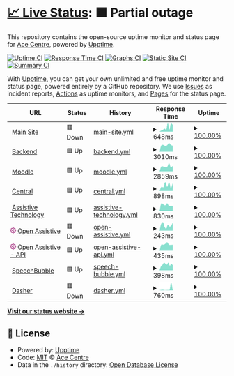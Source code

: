 # [📈 Live Status](https://acecentre.github.io/upptime): <!--live status--> **🟧 Partial outage**

This repository contains the open-source uptime monitor and status page for [Ace Centre](http://acecentre.org.uk), powered by [Upptime](https://github.com/upptime/upptime).

[![Uptime CI](https://github.com/acecentre/upptime/workflows/Uptime%20CI/badge.svg)](https://github.com/acecentre/upptime/actions?query=workflow%3A%22Uptime+CI%22)
[![Response Time CI](https://github.com/acecentre/upptime/workflows/Response%20Time%20CI/badge.svg)](https://github.com/acecentre/upptime/actions?query=workflow%3A%22Response+Time+CI%22)
[![Graphs CI](https://github.com/acecentre/upptime/workflows/Graphs%20CI/badge.svg)](https://github.com/acecentre/upptime/actions?query=workflow%3A%22Graphs+CI%22)
[![Static Site CI](https://github.com/acecentre/upptime/workflows/Static%20Site%20CI/badge.svg)](https://github.com/acecentre/upptime/actions?query=workflow%3A%22Static+Site+CI%22)
[![Summary CI](https://github.com/acecentre/upptime/workflows/Summary%20CI/badge.svg)](https://github.com/acecentre/upptime/actions?query=workflow%3A%22Summary+CI%22)

With [Upptime](https://upptime.js.org), you can get your own unlimited and free uptime monitor and status page, powered entirely by a GitHub repository. We use [Issues](https://github.com/acecentre/upptime/issues) as incident reports, [Actions](https://github.com/acecentre/upptime/actions) as uptime monitors, and [Pages](https://acecentre.github.io/upptime) for the status page.

<!--start: status pages-->
<!-- This summary is generated by Upptime (https://github.com/upptime/upptime) -->
<!-- Do not edit this manually, your changes will be overwritten -->
<!-- prettier-ignore -->
| URL | Status | History | Response Time | Uptime |
| --- | ------ | ------- | ------------- | ------ |
| <img alt="" src="https://acecentre.org.uk/favicon.ico" height="13"> [Main Site](http://acecentre.org.uk/) | 🟥 Down | [main-site.yml](https://github.com/AceCentre/upptime/commits/HEAD/history/main-site.yml) | <details><summary><img alt="Response time graph" src="./graphs/main-site/response-time-week.png" height="20"> 648ms</summary><br><a href="https://acecentre.github.io/upptime/history/main-site"><img alt="Response time 1580" src="https://img.shields.io/endpoint?url=https%3A%2F%2Fraw.githubusercontent.com%2FAceCentre%2Fupptime%2FHEAD%2Fapi%2Fmain-site%2Fresponse-time.json"></a><br><a href="https://acecentre.github.io/upptime/history/main-site"><img alt="24-hour response time 1068" src="https://img.shields.io/endpoint?url=https%3A%2F%2Fraw.githubusercontent.com%2FAceCentre%2Fupptime%2FHEAD%2Fapi%2Fmain-site%2Fresponse-time-day.json"></a><br><a href="https://acecentre.github.io/upptime/history/main-site"><img alt="7-day response time 648" src="https://img.shields.io/endpoint?url=https%3A%2F%2Fraw.githubusercontent.com%2FAceCentre%2Fupptime%2FHEAD%2Fapi%2Fmain-site%2Fresponse-time-week.json"></a><br><a href="https://acecentre.github.io/upptime/history/main-site"><img alt="30-day response time 1608" src="https://img.shields.io/endpoint?url=https%3A%2F%2Fraw.githubusercontent.com%2FAceCentre%2Fupptime%2FHEAD%2Fapi%2Fmain-site%2Fresponse-time-month.json"></a><br><a href="https://acecentre.github.io/upptime/history/main-site"><img alt="1-year response time 1580" src="https://img.shields.io/endpoint?url=https%3A%2F%2Fraw.githubusercontent.com%2FAceCentre%2Fupptime%2FHEAD%2Fapi%2Fmain-site%2Fresponse-time-year.json"></a></details> | <details><summary><a href="https://acecentre.github.io/upptime/history/main-site">100.00%</a></summary><a href="https://acecentre.github.io/upptime/history/main-site"><img alt="All-time uptime 99.90%" src="https://img.shields.io/endpoint?url=https%3A%2F%2Fraw.githubusercontent.com%2FAceCentre%2Fupptime%2FHEAD%2Fapi%2Fmain-site%2Fuptime.json"></a><br><a href="https://acecentre.github.io/upptime/history/main-site"><img alt="24-hour uptime 99.98%" src="https://img.shields.io/endpoint?url=https%3A%2F%2Fraw.githubusercontent.com%2FAceCentre%2Fupptime%2FHEAD%2Fapi%2Fmain-site%2Fuptime-day.json"></a><br><a href="https://acecentre.github.io/upptime/history/main-site"><img alt="7-day uptime 100.00%" src="https://img.shields.io/endpoint?url=https%3A%2F%2Fraw.githubusercontent.com%2FAceCentre%2Fupptime%2FHEAD%2Fapi%2Fmain-site%2Fuptime-week.json"></a><br><a href="https://acecentre.github.io/upptime/history/main-site"><img alt="30-day uptime 100.00%" src="https://img.shields.io/endpoint?url=https%3A%2F%2Fraw.githubusercontent.com%2FAceCentre%2Fupptime%2FHEAD%2Fapi%2Fmain-site%2Fuptime-month.json"></a><br><a href="https://acecentre.github.io/upptime/history/main-site"><img alt="1-year uptime 99.90%" src="https://img.shields.io/endpoint?url=https%3A%2F%2Fraw.githubusercontent.com%2FAceCentre%2Fupptime%2FHEAD%2Fapi%2Fmain-site%2Fuptime-year.json"></a></details>
| <img alt="" src="https://backend.acecentre.org.uk/favicon.ico" height="13"> [Backend](https://backend.acecentre.org.uk/) | 🟩 Up | [backend.yml](https://github.com/AceCentre/upptime/commits/HEAD/history/backend.yml) | <details><summary><img alt="Response time graph" src="./graphs/backend/response-time-week.png" height="20"> 3010ms</summary><br><a href="https://acecentre.github.io/upptime/history/backend"><img alt="Response time 3113" src="https://img.shields.io/endpoint?url=https%3A%2F%2Fraw.githubusercontent.com%2FAceCentre%2Fupptime%2FHEAD%2Fapi%2Fbackend%2Fresponse-time.json"></a><br><a href="https://acecentre.github.io/upptime/history/backend"><img alt="24-hour response time 2686" src="https://img.shields.io/endpoint?url=https%3A%2F%2Fraw.githubusercontent.com%2FAceCentre%2Fupptime%2FHEAD%2Fapi%2Fbackend%2Fresponse-time-day.json"></a><br><a href="https://acecentre.github.io/upptime/history/backend"><img alt="7-day response time 3010" src="https://img.shields.io/endpoint?url=https%3A%2F%2Fraw.githubusercontent.com%2FAceCentre%2Fupptime%2FHEAD%2Fapi%2Fbackend%2Fresponse-time-week.json"></a><br><a href="https://acecentre.github.io/upptime/history/backend"><img alt="30-day response time 3476" src="https://img.shields.io/endpoint?url=https%3A%2F%2Fraw.githubusercontent.com%2FAceCentre%2Fupptime%2FHEAD%2Fapi%2Fbackend%2Fresponse-time-month.json"></a><br><a href="https://acecentre.github.io/upptime/history/backend"><img alt="1-year response time 3113" src="https://img.shields.io/endpoint?url=https%3A%2F%2Fraw.githubusercontent.com%2FAceCentre%2Fupptime%2FHEAD%2Fapi%2Fbackend%2Fresponse-time-year.json"></a></details> | <details><summary><a href="https://acecentre.github.io/upptime/history/backend">100.00%</a></summary><a href="https://acecentre.github.io/upptime/history/backend"><img alt="All-time uptime 99.97%" src="https://img.shields.io/endpoint?url=https%3A%2F%2Fraw.githubusercontent.com%2FAceCentre%2Fupptime%2FHEAD%2Fapi%2Fbackend%2Fuptime.json"></a><br><a href="https://acecentre.github.io/upptime/history/backend"><img alt="24-hour uptime 100.00%" src="https://img.shields.io/endpoint?url=https%3A%2F%2Fraw.githubusercontent.com%2FAceCentre%2Fupptime%2FHEAD%2Fapi%2Fbackend%2Fuptime-day.json"></a><br><a href="https://acecentre.github.io/upptime/history/backend"><img alt="7-day uptime 100.00%" src="https://img.shields.io/endpoint?url=https%3A%2F%2Fraw.githubusercontent.com%2FAceCentre%2Fupptime%2FHEAD%2Fapi%2Fbackend%2Fuptime-week.json"></a><br><a href="https://acecentre.github.io/upptime/history/backend"><img alt="30-day uptime 100.00%" src="https://img.shields.io/endpoint?url=https%3A%2F%2Fraw.githubusercontent.com%2FAceCentre%2Fupptime%2FHEAD%2Fapi%2Fbackend%2Fuptime-month.json"></a><br><a href="https://acecentre.github.io/upptime/history/backend"><img alt="1-year uptime 99.97%" src="https://img.shields.io/endpoint?url=https%3A%2F%2Fraw.githubusercontent.com%2FAceCentre%2Fupptime%2FHEAD%2Fapi%2Fbackend%2Fuptime-year.json"></a></details>
| <img alt="" src="https://learning.acecentre.org.uk/theme/image.php/super/theme/1650864752/favicon" height="13"> [Moodle](https://learning.acecentre.org.uk/) | 🟩 Up | [moodle.yml](https://github.com/AceCentre/upptime/commits/HEAD/history/moodle.yml) | <details><summary><img alt="Response time graph" src="./graphs/moodle/response-time-week.png" height="20"> 2859ms</summary><br><a href="https://acecentre.github.io/upptime/history/moodle"><img alt="Response time 3369" src="https://img.shields.io/endpoint?url=https%3A%2F%2Fraw.githubusercontent.com%2FAceCentre%2Fupptime%2FHEAD%2Fapi%2Fmoodle%2Fresponse-time.json"></a><br><a href="https://acecentre.github.io/upptime/history/moodle"><img alt="24-hour response time 3015" src="https://img.shields.io/endpoint?url=https%3A%2F%2Fraw.githubusercontent.com%2FAceCentre%2Fupptime%2FHEAD%2Fapi%2Fmoodle%2Fresponse-time-day.json"></a><br><a href="https://acecentre.github.io/upptime/history/moodle"><img alt="7-day response time 2859" src="https://img.shields.io/endpoint?url=https%3A%2F%2Fraw.githubusercontent.com%2FAceCentre%2Fupptime%2FHEAD%2Fapi%2Fmoodle%2Fresponse-time-week.json"></a><br><a href="https://acecentre.github.io/upptime/history/moodle"><img alt="30-day response time 3429" src="https://img.shields.io/endpoint?url=https%3A%2F%2Fraw.githubusercontent.com%2FAceCentre%2Fupptime%2FHEAD%2Fapi%2Fmoodle%2Fresponse-time-month.json"></a><br><a href="https://acecentre.github.io/upptime/history/moodle"><img alt="1-year response time 3369" src="https://img.shields.io/endpoint?url=https%3A%2F%2Fraw.githubusercontent.com%2FAceCentre%2Fupptime%2FHEAD%2Fapi%2Fmoodle%2Fresponse-time-year.json"></a></details> | <details><summary><a href="https://acecentre.github.io/upptime/history/moodle">100.00%</a></summary><a href="https://acecentre.github.io/upptime/history/moodle"><img alt="All-time uptime 99.89%" src="https://img.shields.io/endpoint?url=https%3A%2F%2Fraw.githubusercontent.com%2FAceCentre%2Fupptime%2FHEAD%2Fapi%2Fmoodle%2Fuptime.json"></a><br><a href="https://acecentre.github.io/upptime/history/moodle"><img alt="24-hour uptime 100.00%" src="https://img.shields.io/endpoint?url=https%3A%2F%2Fraw.githubusercontent.com%2FAceCentre%2Fupptime%2FHEAD%2Fapi%2Fmoodle%2Fuptime-day.json"></a><br><a href="https://acecentre.github.io/upptime/history/moodle"><img alt="7-day uptime 100.00%" src="https://img.shields.io/endpoint?url=https%3A%2F%2Fraw.githubusercontent.com%2FAceCentre%2Fupptime%2FHEAD%2Fapi%2Fmoodle%2Fuptime-week.json"></a><br><a href="https://acecentre.github.io/upptime/history/moodle"><img alt="30-day uptime 99.76%" src="https://img.shields.io/endpoint?url=https%3A%2F%2Fraw.githubusercontent.com%2FAceCentre%2Fupptime%2FHEAD%2Fapi%2Fmoodle%2Fuptime-month.json"></a><br><a href="https://acecentre.github.io/upptime/history/moodle"><img alt="1-year uptime 99.89%" src="https://img.shields.io/endpoint?url=https%3A%2F%2Fraw.githubusercontent.com%2FAceCentre%2Fupptime%2FHEAD%2Fapi%2Fmoodle%2Fuptime-year.json"></a></details>
| <img alt="" src="https://central.acecentre.org.uk/favicon.ico" height="13"> [Central](https://central.acecentre.org.uk/) | 🟩 Up | [central.yml](https://github.com/AceCentre/upptime/commits/HEAD/history/central.yml) | <details><summary><img alt="Response time graph" src="./graphs/central/response-time-week.png" height="20"> 898ms</summary><br><a href="https://acecentre.github.io/upptime/history/central"><img alt="Response time 745" src="https://img.shields.io/endpoint?url=https%3A%2F%2Fraw.githubusercontent.com%2FAceCentre%2Fupptime%2FHEAD%2Fapi%2Fcentral%2Fresponse-time.json"></a><br><a href="https://acecentre.github.io/upptime/history/central"><img alt="24-hour response time 1182" src="https://img.shields.io/endpoint?url=https%3A%2F%2Fraw.githubusercontent.com%2FAceCentre%2Fupptime%2FHEAD%2Fapi%2Fcentral%2Fresponse-time-day.json"></a><br><a href="https://acecentre.github.io/upptime/history/central"><img alt="7-day response time 898" src="https://img.shields.io/endpoint?url=https%3A%2F%2Fraw.githubusercontent.com%2FAceCentre%2Fupptime%2FHEAD%2Fapi%2Fcentral%2Fresponse-time-week.json"></a><br><a href="https://acecentre.github.io/upptime/history/central"><img alt="30-day response time 728" src="https://img.shields.io/endpoint?url=https%3A%2F%2Fraw.githubusercontent.com%2FAceCentre%2Fupptime%2FHEAD%2Fapi%2Fcentral%2Fresponse-time-month.json"></a><br><a href="https://acecentre.github.io/upptime/history/central"><img alt="1-year response time 745" src="https://img.shields.io/endpoint?url=https%3A%2F%2Fraw.githubusercontent.com%2FAceCentre%2Fupptime%2FHEAD%2Fapi%2Fcentral%2Fresponse-time-year.json"></a></details> | <details><summary><a href="https://acecentre.github.io/upptime/history/central">100.00%</a></summary><a href="https://acecentre.github.io/upptime/history/central"><img alt="All-time uptime 99.97%" src="https://img.shields.io/endpoint?url=https%3A%2F%2Fraw.githubusercontent.com%2FAceCentre%2Fupptime%2FHEAD%2Fapi%2Fcentral%2Fuptime.json"></a><br><a href="https://acecentre.github.io/upptime/history/central"><img alt="24-hour uptime 100.00%" src="https://img.shields.io/endpoint?url=https%3A%2F%2Fraw.githubusercontent.com%2FAceCentre%2Fupptime%2FHEAD%2Fapi%2Fcentral%2Fuptime-day.json"></a><br><a href="https://acecentre.github.io/upptime/history/central"><img alt="7-day uptime 100.00%" src="https://img.shields.io/endpoint?url=https%3A%2F%2Fraw.githubusercontent.com%2FAceCentre%2Fupptime%2FHEAD%2Fapi%2Fcentral%2Fuptime-week.json"></a><br><a href="https://acecentre.github.io/upptime/history/central"><img alt="30-day uptime 100.00%" src="https://img.shields.io/endpoint?url=https%3A%2F%2Fraw.githubusercontent.com%2FAceCentre%2Fupptime%2FHEAD%2Fapi%2Fcentral%2Fuptime-month.json"></a><br><a href="https://acecentre.github.io/upptime/history/central"><img alt="1-year uptime 99.97%" src="https://img.shields.io/endpoint?url=https%3A%2F%2Fraw.githubusercontent.com%2FAceCentre%2Fupptime%2FHEAD%2Fapi%2Fcentral%2Fuptime-year.json"></a></details>
| <img alt="" src="https://assistivetechnology.org.uk/wordpress/wp-content/uploads/2020/04/cropped-screen-icon-1-32x32.png" height="13"> [Assistive Technology](https://assistivetechnology.org.uk/) | 🟩 Up | [assistive-technology.yml](https://github.com/AceCentre/upptime/commits/HEAD/history/assistive-technology.yml) | <details><summary><img alt="Response time graph" src="./graphs/assistive-technology/response-time-week.png" height="20"> 830ms</summary><br><a href="https://acecentre.github.io/upptime/history/assistive-technology"><img alt="Response time 871" src="https://img.shields.io/endpoint?url=https%3A%2F%2Fraw.githubusercontent.com%2FAceCentre%2Fupptime%2FHEAD%2Fapi%2Fassistive-technology%2Fresponse-time.json"></a><br><a href="https://acecentre.github.io/upptime/history/assistive-technology"><img alt="24-hour response time 692" src="https://img.shields.io/endpoint?url=https%3A%2F%2Fraw.githubusercontent.com%2FAceCentre%2Fupptime%2FHEAD%2Fapi%2Fassistive-technology%2Fresponse-time-day.json"></a><br><a href="https://acecentre.github.io/upptime/history/assistive-technology"><img alt="7-day response time 830" src="https://img.shields.io/endpoint?url=https%3A%2F%2Fraw.githubusercontent.com%2FAceCentre%2Fupptime%2FHEAD%2Fapi%2Fassistive-technology%2Fresponse-time-week.json"></a><br><a href="https://acecentre.github.io/upptime/history/assistive-technology"><img alt="30-day response time 894" src="https://img.shields.io/endpoint?url=https%3A%2F%2Fraw.githubusercontent.com%2FAceCentre%2Fupptime%2FHEAD%2Fapi%2Fassistive-technology%2Fresponse-time-month.json"></a><br><a href="https://acecentre.github.io/upptime/history/assistive-technology"><img alt="1-year response time 871" src="https://img.shields.io/endpoint?url=https%3A%2F%2Fraw.githubusercontent.com%2FAceCentre%2Fupptime%2FHEAD%2Fapi%2Fassistive-technology%2Fresponse-time-year.json"></a></details> | <details><summary><a href="https://acecentre.github.io/upptime/history/assistive-technology">100.00%</a></summary><a href="https://acecentre.github.io/upptime/history/assistive-technology"><img alt="All-time uptime 100.00%" src="https://img.shields.io/endpoint?url=https%3A%2F%2Fraw.githubusercontent.com%2FAceCentre%2Fupptime%2FHEAD%2Fapi%2Fassistive-technology%2Fuptime.json"></a><br><a href="https://acecentre.github.io/upptime/history/assistive-technology"><img alt="24-hour uptime 100.00%" src="https://img.shields.io/endpoint?url=https%3A%2F%2Fraw.githubusercontent.com%2FAceCentre%2Fupptime%2FHEAD%2Fapi%2Fassistive-technology%2Fuptime-day.json"></a><br><a href="https://acecentre.github.io/upptime/history/assistive-technology"><img alt="7-day uptime 100.00%" src="https://img.shields.io/endpoint?url=https%3A%2F%2Fraw.githubusercontent.com%2FAceCentre%2Fupptime%2FHEAD%2Fapi%2Fassistive-technology%2Fuptime-week.json"></a><br><a href="https://acecentre.github.io/upptime/history/assistive-technology"><img alt="30-day uptime 100.00%" src="https://img.shields.io/endpoint?url=https%3A%2F%2Fraw.githubusercontent.com%2FAceCentre%2Fupptime%2FHEAD%2Fapi%2Fassistive-technology%2Fuptime-month.json"></a><br><a href="https://acecentre.github.io/upptime/history/assistive-technology"><img alt="1-year uptime 100.00%" src="https://img.shields.io/endpoint?url=https%3A%2F%2Fraw.githubusercontent.com%2FAceCentre%2Fupptime%2FHEAD%2Fapi%2Fassistive-technology%2Fuptime-year.json"></a></details>
| <img alt="" src="https://raw.githubusercontent.com/openassistive/OpenATFrontEnd/master/static/images/logo_purple.png" height="13"> [Open Assistive](https://openassistive.org/) | 🟥 Down | [open-assistive.yml](https://github.com/AceCentre/upptime/commits/HEAD/history/open-assistive.yml) | <details><summary><img alt="Response time graph" src="./graphs/open-assistive/response-time-week.png" height="20"> 243ms</summary><br><a href="https://acecentre.github.io/upptime/history/open-assistive"><img alt="Response time 550" src="https://img.shields.io/endpoint?url=https%3A%2F%2Fraw.githubusercontent.com%2FAceCentre%2Fupptime%2FHEAD%2Fapi%2Fopen-assistive%2Fresponse-time.json"></a><br><a href="https://acecentre.github.io/upptime/history/open-assistive"><img alt="24-hour response time 353" src="https://img.shields.io/endpoint?url=https%3A%2F%2Fraw.githubusercontent.com%2FAceCentre%2Fupptime%2FHEAD%2Fapi%2Fopen-assistive%2Fresponse-time-day.json"></a><br><a href="https://acecentre.github.io/upptime/history/open-assistive"><img alt="7-day response time 243" src="https://img.shields.io/endpoint?url=https%3A%2F%2Fraw.githubusercontent.com%2FAceCentre%2Fupptime%2FHEAD%2Fapi%2Fopen-assistive%2Fresponse-time-week.json"></a><br><a href="https://acecentre.github.io/upptime/history/open-assistive"><img alt="30-day response time 588" src="https://img.shields.io/endpoint?url=https%3A%2F%2Fraw.githubusercontent.com%2FAceCentre%2Fupptime%2FHEAD%2Fapi%2Fopen-assistive%2Fresponse-time-month.json"></a><br><a href="https://acecentre.github.io/upptime/history/open-assistive"><img alt="1-year response time 550" src="https://img.shields.io/endpoint?url=https%3A%2F%2Fraw.githubusercontent.com%2FAceCentre%2Fupptime%2FHEAD%2Fapi%2Fopen-assistive%2Fresponse-time-year.json"></a></details> | <details><summary><a href="https://acecentre.github.io/upptime/history/open-assistive">100.00%</a></summary><a href="https://acecentre.github.io/upptime/history/open-assistive"><img alt="All-time uptime 100.00%" src="https://img.shields.io/endpoint?url=https%3A%2F%2Fraw.githubusercontent.com%2FAceCentre%2Fupptime%2FHEAD%2Fapi%2Fopen-assistive%2Fuptime.json"></a><br><a href="https://acecentre.github.io/upptime/history/open-assistive"><img alt="24-hour uptime 99.99%" src="https://img.shields.io/endpoint?url=https%3A%2F%2Fraw.githubusercontent.com%2FAceCentre%2Fupptime%2FHEAD%2Fapi%2Fopen-assistive%2Fuptime-day.json"></a><br><a href="https://acecentre.github.io/upptime/history/open-assistive"><img alt="7-day uptime 100.00%" src="https://img.shields.io/endpoint?url=https%3A%2F%2Fraw.githubusercontent.com%2FAceCentre%2Fupptime%2FHEAD%2Fapi%2Fopen-assistive%2Fuptime-week.json"></a><br><a href="https://acecentre.github.io/upptime/history/open-assistive"><img alt="30-day uptime 100.00%" src="https://img.shields.io/endpoint?url=https%3A%2F%2Fraw.githubusercontent.com%2FAceCentre%2Fupptime%2FHEAD%2Fapi%2Fopen-assistive%2Fuptime-month.json"></a><br><a href="https://acecentre.github.io/upptime/history/open-assistive"><img alt="1-year uptime 100.00%" src="https://img.shields.io/endpoint?url=https%3A%2F%2Fraw.githubusercontent.com%2FAceCentre%2Fupptime%2FHEAD%2Fapi%2Fopen-assistive%2Fuptime-year.json"></a></details>
| <img alt="" src="https://raw.githubusercontent.com/openassistive/OpenATFrontEnd/master/static/images/logo_purple.png" height="13"> [Open Assistive - API](https://api.openassistive.org/) | 🟩 Up | [open-assistive-api.yml](https://github.com/AceCentre/upptime/commits/HEAD/history/open-assistive-api.yml) | <details><summary><img alt="Response time graph" src="./graphs/open-assistive-api/response-time-week.png" height="20"> 435ms</summary><br><a href="https://acecentre.github.io/upptime/history/open-assistive-api"><img alt="Response time 495" src="https://img.shields.io/endpoint?url=https%3A%2F%2Fraw.githubusercontent.com%2FAceCentre%2Fupptime%2FHEAD%2Fapi%2Fopen-assistive-api%2Fresponse-time.json"></a><br><a href="https://acecentre.github.io/upptime/history/open-assistive-api"><img alt="24-hour response time 401" src="https://img.shields.io/endpoint?url=https%3A%2F%2Fraw.githubusercontent.com%2FAceCentre%2Fupptime%2FHEAD%2Fapi%2Fopen-assistive-api%2Fresponse-time-day.json"></a><br><a href="https://acecentre.github.io/upptime/history/open-assistive-api"><img alt="7-day response time 435" src="https://img.shields.io/endpoint?url=https%3A%2F%2Fraw.githubusercontent.com%2FAceCentre%2Fupptime%2FHEAD%2Fapi%2Fopen-assistive-api%2Fresponse-time-week.json"></a><br><a href="https://acecentre.github.io/upptime/history/open-assistive-api"><img alt="30-day response time 458" src="https://img.shields.io/endpoint?url=https%3A%2F%2Fraw.githubusercontent.com%2FAceCentre%2Fupptime%2FHEAD%2Fapi%2Fopen-assistive-api%2Fresponse-time-month.json"></a><br><a href="https://acecentre.github.io/upptime/history/open-assistive-api"><img alt="1-year response time 495" src="https://img.shields.io/endpoint?url=https%3A%2F%2Fraw.githubusercontent.com%2FAceCentre%2Fupptime%2FHEAD%2Fapi%2Fopen-assistive-api%2Fresponse-time-year.json"></a></details> | <details><summary><a href="https://acecentre.github.io/upptime/history/open-assistive-api">100.00%</a></summary><a href="https://acecentre.github.io/upptime/history/open-assistive-api"><img alt="All-time uptime 100.00%" src="https://img.shields.io/endpoint?url=https%3A%2F%2Fraw.githubusercontent.com%2FAceCentre%2Fupptime%2FHEAD%2Fapi%2Fopen-assistive-api%2Fuptime.json"></a><br><a href="https://acecentre.github.io/upptime/history/open-assistive-api"><img alt="24-hour uptime 100.00%" src="https://img.shields.io/endpoint?url=https%3A%2F%2Fraw.githubusercontent.com%2FAceCentre%2Fupptime%2FHEAD%2Fapi%2Fopen-assistive-api%2Fuptime-day.json"></a><br><a href="https://acecentre.github.io/upptime/history/open-assistive-api"><img alt="7-day uptime 100.00%" src="https://img.shields.io/endpoint?url=https%3A%2F%2Fraw.githubusercontent.com%2FAceCentre%2Fupptime%2FHEAD%2Fapi%2Fopen-assistive-api%2Fuptime-week.json"></a><br><a href="https://acecentre.github.io/upptime/history/open-assistive-api"><img alt="30-day uptime 100.00%" src="https://img.shields.io/endpoint?url=https%3A%2F%2Fraw.githubusercontent.com%2FAceCentre%2Fupptime%2FHEAD%2Fapi%2Fopen-assistive-api%2Fuptime-month.json"></a><br><a href="https://acecentre.github.io/upptime/history/open-assistive-api"><img alt="1-year uptime 100.00%" src="https://img.shields.io/endpoint?url=https%3A%2F%2Fraw.githubusercontent.com%2FAceCentre%2Fupptime%2FHEAD%2Fapi%2Fopen-assistive-api%2Fuptime-year.json"></a></details>
| <img alt="" src="https://speechbubble.org.uk/favicon.ico" height="13"> [SpeechBubble](https://speechbubble.org.uk/) | 🟩 Up | [speech-bubble.yml](https://github.com/AceCentre/upptime/commits/HEAD/history/speech-bubble.yml) | <details><summary><img alt="Response time graph" src="./graphs/speech-bubble/response-time-week.png" height="20"> 398ms</summary><br><a href="https://acecentre.github.io/upptime/history/speech-bubble"><img alt="Response time 462" src="https://img.shields.io/endpoint?url=https%3A%2F%2Fraw.githubusercontent.com%2FAceCentre%2Fupptime%2FHEAD%2Fapi%2Fspeech-bubble%2Fresponse-time.json"></a><br><a href="https://acecentre.github.io/upptime/history/speech-bubble"><img alt="24-hour response time 344" src="https://img.shields.io/endpoint?url=https%3A%2F%2Fraw.githubusercontent.com%2FAceCentre%2Fupptime%2FHEAD%2Fapi%2Fspeech-bubble%2Fresponse-time-day.json"></a><br><a href="https://acecentre.github.io/upptime/history/speech-bubble"><img alt="7-day response time 398" src="https://img.shields.io/endpoint?url=https%3A%2F%2Fraw.githubusercontent.com%2FAceCentre%2Fupptime%2FHEAD%2Fapi%2Fspeech-bubble%2Fresponse-time-week.json"></a><br><a href="https://acecentre.github.io/upptime/history/speech-bubble"><img alt="30-day response time 468" src="https://img.shields.io/endpoint?url=https%3A%2F%2Fraw.githubusercontent.com%2FAceCentre%2Fupptime%2FHEAD%2Fapi%2Fspeech-bubble%2Fresponse-time-month.json"></a><br><a href="https://acecentre.github.io/upptime/history/speech-bubble"><img alt="1-year response time 462" src="https://img.shields.io/endpoint?url=https%3A%2F%2Fraw.githubusercontent.com%2FAceCentre%2Fupptime%2FHEAD%2Fapi%2Fspeech-bubble%2Fresponse-time-year.json"></a></details> | <details><summary><a href="https://acecentre.github.io/upptime/history/speech-bubble">100.00%</a></summary><a href="https://acecentre.github.io/upptime/history/speech-bubble"><img alt="All-time uptime 100.00%" src="https://img.shields.io/endpoint?url=https%3A%2F%2Fraw.githubusercontent.com%2FAceCentre%2Fupptime%2FHEAD%2Fapi%2Fspeech-bubble%2Fuptime.json"></a><br><a href="https://acecentre.github.io/upptime/history/speech-bubble"><img alt="24-hour uptime 100.00%" src="https://img.shields.io/endpoint?url=https%3A%2F%2Fraw.githubusercontent.com%2FAceCentre%2Fupptime%2FHEAD%2Fapi%2Fspeech-bubble%2Fuptime-day.json"></a><br><a href="https://acecentre.github.io/upptime/history/speech-bubble"><img alt="7-day uptime 100.00%" src="https://img.shields.io/endpoint?url=https%3A%2F%2Fraw.githubusercontent.com%2FAceCentre%2Fupptime%2FHEAD%2Fapi%2Fspeech-bubble%2Fuptime-week.json"></a><br><a href="https://acecentre.github.io/upptime/history/speech-bubble"><img alt="30-day uptime 100.00%" src="https://img.shields.io/endpoint?url=https%3A%2F%2Fraw.githubusercontent.com%2FAceCentre%2Fupptime%2FHEAD%2Fapi%2Fspeech-bubble%2Fuptime-month.json"></a><br><a href="https://acecentre.github.io/upptime/history/speech-bubble"><img alt="1-year uptime 100.00%" src="https://img.shields.io/endpoint?url=https%3A%2F%2Fraw.githubusercontent.com%2FAceCentre%2Fupptime%2FHEAD%2Fapi%2Fspeech-bubble%2Fuptime-year.json"></a></details>
| <img alt="" src="https://dasher.acecentre.net/favicons/favicon.ico" height="13"> [Dasher](https://dasher.acecentre.net) | 🟥 Down | [dasher.yml](https://github.com/AceCentre/upptime/commits/HEAD/history/dasher.yml) | <details><summary><img alt="Response time graph" src="./graphs/dasher/response-time-week.png" height="20"> 760ms</summary><br><a href="https://acecentre.github.io/upptime/history/dasher"><img alt="Response time 618" src="https://img.shields.io/endpoint?url=https%3A%2F%2Fraw.githubusercontent.com%2FAceCentre%2Fupptime%2FHEAD%2Fapi%2Fdasher%2Fresponse-time.json"></a><br><a href="https://acecentre.github.io/upptime/history/dasher"><img alt="24-hour response time 104" src="https://img.shields.io/endpoint?url=https%3A%2F%2Fraw.githubusercontent.com%2FAceCentre%2Fupptime%2FHEAD%2Fapi%2Fdasher%2Fresponse-time-day.json"></a><br><a href="https://acecentre.github.io/upptime/history/dasher"><img alt="7-day response time 760" src="https://img.shields.io/endpoint?url=https%3A%2F%2Fraw.githubusercontent.com%2FAceCentre%2Fupptime%2FHEAD%2Fapi%2Fdasher%2Fresponse-time-week.json"></a><br><a href="https://acecentre.github.io/upptime/history/dasher"><img alt="30-day response time 868" src="https://img.shields.io/endpoint?url=https%3A%2F%2Fraw.githubusercontent.com%2FAceCentre%2Fupptime%2FHEAD%2Fapi%2Fdasher%2Fresponse-time-month.json"></a><br><a href="https://acecentre.github.io/upptime/history/dasher"><img alt="1-year response time 618" src="https://img.shields.io/endpoint?url=https%3A%2F%2Fraw.githubusercontent.com%2FAceCentre%2Fupptime%2FHEAD%2Fapi%2Fdasher%2Fresponse-time-year.json"></a></details> | <details><summary><a href="https://acecentre.github.io/upptime/history/dasher">100.00%</a></summary><a href="https://acecentre.github.io/upptime/history/dasher"><img alt="All-time uptime 100.00%" src="https://img.shields.io/endpoint?url=https%3A%2F%2Fraw.githubusercontent.com%2FAceCentre%2Fupptime%2FHEAD%2Fapi%2Fdasher%2Fuptime.json"></a><br><a href="https://acecentre.github.io/upptime/history/dasher"><img alt="24-hour uptime 99.99%" src="https://img.shields.io/endpoint?url=https%3A%2F%2Fraw.githubusercontent.com%2FAceCentre%2Fupptime%2FHEAD%2Fapi%2Fdasher%2Fuptime-day.json"></a><br><a href="https://acecentre.github.io/upptime/history/dasher"><img alt="7-day uptime 100.00%" src="https://img.shields.io/endpoint?url=https%3A%2F%2Fraw.githubusercontent.com%2FAceCentre%2Fupptime%2FHEAD%2Fapi%2Fdasher%2Fuptime-week.json"></a><br><a href="https://acecentre.github.io/upptime/history/dasher"><img alt="30-day uptime 100.00%" src="https://img.shields.io/endpoint?url=https%3A%2F%2Fraw.githubusercontent.com%2FAceCentre%2Fupptime%2FHEAD%2Fapi%2Fdasher%2Fuptime-month.json"></a><br><a href="https://acecentre.github.io/upptime/history/dasher"><img alt="1-year uptime 100.00%" src="https://img.shields.io/endpoint?url=https%3A%2F%2Fraw.githubusercontent.com%2FAceCentre%2Fupptime%2FHEAD%2Fapi%2Fdasher%2Fuptime-year.json"></a></details>

<!--end: status pages-->

[**Visit our status website →**](https://acecentre.github.io/upptime)

## 📄 License

- Powered by: [Upptime](https://github.com/upptime/upptime)
- Code: [MIT](./LICENSE) © [Ace Centre](http://acecentre.org.uk)
- Data in the `./history` directory: [Open Database License](https://opendatacommons.org/licenses/odbl/1-0/)
